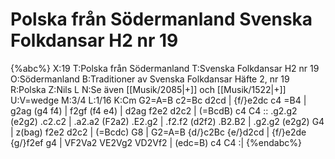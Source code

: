 # Polska från Södermanland Svenska Folkdansar H2 nr 19

{%abc%}
X:19
T:Polska från Södermanland
T:Svenska Folkdansar H2 nr 19
O:Södermanland
B:Traditioner av Svenska Folkdansar Häfte 2, nr 19
R:Polska
Z:Nils L
N:Se även [[Musik/2085|+]] och [[Musik/1522|+]]
U:V=wedge
M:3/4
L:1/16
K:Cm
G2=A=B c2=Bc d2cd | {f/}e2dc c4 =B4 | g2ag (g4 f4) | f2gf (f4 e4) |
d2ag f2e2 d2c2 | (=BcdB) c4 C4 :: .g2.g2 (e2g2) .c2.c2 | .a2.a2 (F2a2) .E2.g2 |
.f2.f2 (d2f2) .B2.B2 | .g2.g2 (e2g2) G4 | z(bag) f2e2 d2c2 | (=Bcdc) G8 | 
G2=A=B {d/}c2Bc {e/}d2cd | {f/}e2de {g/}f2ef g4 | VF2Va2 VE2Vg2 VD2Vf2 | (edc=B) c4 C4 :|
{%endabc%}
